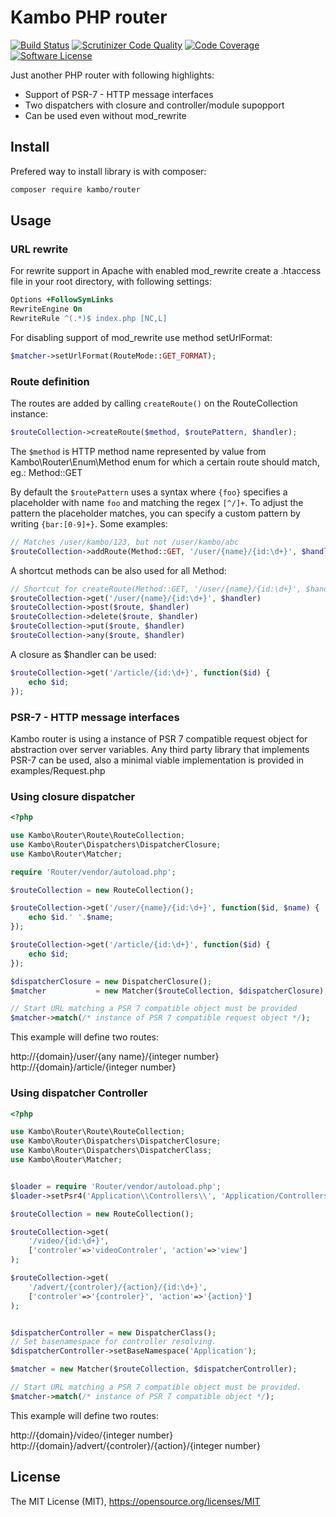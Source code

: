 # Kambo PHP router
[![Build Status](https://travis-ci.org/kambo-1st/KamboRouter.svg?branch=master)](https://travis-ci.org/kambo-1st/KamboRouter)
[![Scrutinizer Code Quality](https://scrutinizer-ci.com/g/kambo-1st/KamboRouter/badges/quality-score.png?b=master)](https://scrutinizer-ci.com/g/kambo-1st/KamboRouter/?branch=master)
[![Code Coverage](https://img.shields.io/scrutinizer/coverage/g/kambo-1st/KamboRouter.svg?style=flat-square)](https://scrutinizer-ci.com/g/kambo-1st/KamboRouter/)
[![Software License](https://img.shields.io/badge/license-BSD-brightgreen.svg?style=flat-square)](LICENSE)

Just another PHP router with following highlights:

* Support of PSR-7 - HTTP message interfaces
* Two dispatchers with closure and controller/module supopport 
* Can be used even without mod_rewrite

## Install

Prefered way to install library is with composer:
```sh
composer require kambo/router
```

## Usage

### URL rewrite

For rewrite support in Apache with enabled mod_rewrite create a .htaccess file in your root directory, with following settings:

```apache
Options +FollowSymLinks
RewriteEngine On
RewriteRule ^(.*)$ index.php [NC,L]
```

For disabling support of mod_rewrite use method setUrlFormat:
```php
$matcher->setUrlFormat(RouteMode::GET_FORMAT);
```

### Route definition
The routes are added by calling `createRoute()` on the RouteCollection instance:

```php
$routeCollection->createRoute($method, $routePattern, $handler);
```

The `$method` is HTTP method name represented by value from Kambo\Router\Enum\Method enum for which a certain route should match, eg.: Method::GET

By default the `$routePattern` uses a syntax where `{foo}` specifies a placeholder with name `foo`
and matching the regex `[^/]+`. To adjust the pattern the placeholder matches, you can specify
a custom pattern by writing `{bar:[0-9]+}`. Some examples:

```php
// Matches /user/kambo/123, but not /user/kambo/abc
$routeCollection->addRoute(Method::GET, '/user/{name}/{id:\d+}', $handler);
```

A shortcut methods can be also used for all Method:

```php
// Shortcut for createRoute(Method::GET, '/user/{name}/{id:\d+}', $handler);
$routeCollection->get('/user/{name}/{id:\d+}', $handler) 
$routeCollection->post($route, $handler)
$routeCollection->delete($route, $handler)
$routeCollection->put($route, $handler)
$routeCollection->any($route, $handler)
```
A closure as $handler can be used:

```php
$routeCollection->get('/article/{id:\d+}', function($id) {
    echo $id;
});
```

### PSR-7 - HTTP message interfaces
Kambo router is using a instance of PSR 7 compatible request object for abstraction over server variables. Any third party library that implements PSR-7 can be used, also a minimal viable implementation is provided in examples/Request.php 

### Using closure dispatcher

```php
<?php

use Kambo\Router\Route\RouteCollection;
use Kambo\Router\Dispatchers\DispatcherClosure;
use Kambo\Router\Matcher;

require 'Router/vendor/autoload.php';

$routeCollection = new RouteCollection();

$routeCollection->get('/user/{name}/{id:\d+}', function($id, $name) {
    echo $id.' '.$name;
});

$routeCollection->get('/article/{id:\d+}', function($id) {
    echo $id;
});

$dispatcherClosure = new DispatcherClosure();
$matcher           = new Matcher($routeCollection, $dispatcherClosure);

// Start URL matching a PSR 7 compatible object must be provided
$matcher->match(/* instance of PSR 7 compatible request object */);
```

This example will define two routes:

http://{domain}/user/{any name}/{integer number}
http://{domain}/article/{integer number}


### Using dispatcher Controller

```php
<?php

use Kambo\Router\Route\RouteCollection;
use Kambo\Router\Dispatchers\DispatcherClosure;
use Kambo\Router\Dispatchers\DispatcherClass;
use Kambo\Router\Matcher;


$loader = require 'Router/vendor/autoload.php';
$loader->setPsr4('Application\\Controllers\\', 'Application/Controllers');

$routeCollection = new RouteCollection();

$routeCollection->get(
    '/video/{id:\d+}',
    ['controler'=>'videoControler', 'action'=>'view']
);

$routeCollection->get(
    '/advert/{controler}/{action}/{id:\d+}',
    ['controler'=>'{controler}', 'action'=>'{action}']
);


$dispatcherController = new DispatcherClass();
// Set basenamespace for controller resolving.
$dispatcherController->setBaseNamespace('Application');

$matcher = new Matcher($routeCollection, $dispatcherController);

// Start URL matching a PSR 7 compatible object must be provided.
$matcher->match(/* instance of PSR 7 compatible object */);

```

This example will define two routes:

http://{domain}/video/{integer number}
http://{domain}/advert/{controler}/{action}/{integer number}

## License
The MIT License (MIT), https://opensource.org/licenses/MIT
